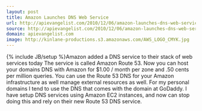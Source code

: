 ```yaml
---
layout: post
title: Amazon Launches DNS Web Service
url: http://apievangelist.com/2010/12/06/amazon-launches-dns-web-service/
source: http://apievangelist.com/2010/12/06/amazon-launches-dns-web-service/
domain: apievangelist.com
image: http://kinlane-productions.s3.amazonaws.com/AWS_LOGO_CMYK.jpg
---
```

{% include JB/setup %}Amazon added a DNS service to their stack of web services today The service is called Amazon Route 53.
Now you can host your domains DNS with Amazon for $1.00 / month per zone and .50 cents per million queries.
You can use the Route 53 DNS for your Amazon infrastructure as well manage external resources as well.
For my personal domains I tend to use the DNS that comes with the domain at GoDaddy. I have setup DNS services using Amazon EC2 instances, and now can stop doing this and rely on their new Route 53 DNS service.